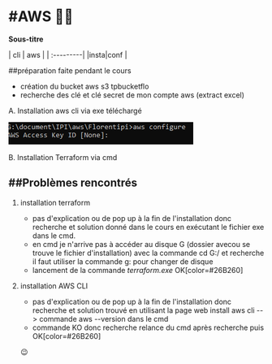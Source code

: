 #AWS :technologist:
============

**Sous-titre**

| cli | aws |
| :---------|
|insta|conf |

##préparation faite pendant le cours 
* création du bucket aws s3 tpbucketflo
* recherche des clé et clé secret de mon compte aws (extract excel)

A. Installation aws cli via exe téléchargé

![aws configure](image.png)

B. Installation Terraform via cmd 



##Problèmes rencontrés
-------------------
1. installation terraform 
    * pas d'explication ou de pop up à la fin de l'installation donc recherche et solution donné dans le cours en exécutant le fichier exe dans le cmd.
    * en cmd je n'arrive pas à accéder au disque G (dossier avecou se trouve le fichier d'installation) avec la commande cd G:/ et recherche il faut utiliser la commande g: pour changer de disque
    * lancement de la commande *terraform.exe* OK[color=#26B260]

2. installation AWS CLI
    * pas d'explication ou de pop up à la fin de l'installation donc recherche et solution trouvé en utilisant la page web install aws cli --> commande aws --version dans le cmd
    * commande KO donc recherche relance du cmd après recherche puis OK[color=#26B260]



    :wink: